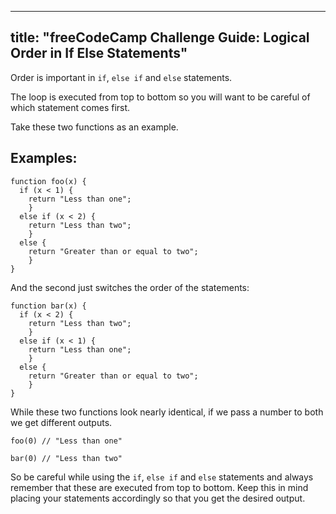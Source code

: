 
---
title: "freeCodeCamp Challenge Guide: Logical Order in If Else Statements"
---

Order is important in `if`, `else if` and `else` statements.

The loop is executed from top to bottom so you will want to be careful of which statement comes first.

Take these two functions as an example.

## Examples:

    function foo(x) {
      if (x < 1) {
        return "Less than one";
        } 
      else if (x < 2) {
        return "Less than two";
        } 
      else {
        return "Greater than or equal to two";
        }
    }

And the second just switches the order of the statements:

    function bar(x) {
      if (x < 2) {
        return "Less than two";
        } 
      else if (x < 1) {
        return "Less than one";
        }
      else {
        return "Greater than or equal to two";
        }
    }

While these two functions look nearly identical, if we pass a number to both we get different outputs.

    foo(0) // "Less than one" 

    bar(0) // "Less than two"

So be careful while using the `if`, `else if` and `else` statements and always remember that these are executed from top to bottom. Keep this in mind placing your statements accordingly so that you get the desired output.
